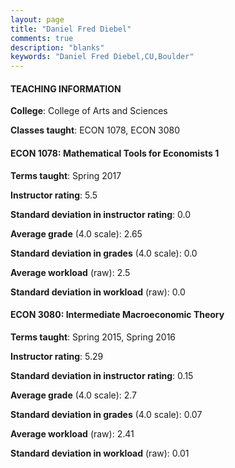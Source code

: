 ```yaml
---
layout: page
title: "Daniel Fred Diebel" 
comments: true
description: "blanks"
keywords: "Daniel Fred Diebel,CU,Boulder"
---
```

<head>
<script src="https://ajax.googleapis.com/ajax/libs/jquery/2.1.3/jquery.min.js"></script>
<script src="https://dl.dropboxusercontent.com/s/pc42nxpaw1ea4o9/highcharts.js?dl=0"></script>
<!-- <script src="../assets/js/highcharts.js"></script> -->
<style type="text/css">@font-face {
	font-family: "Bebas Neue";
	src: url(https://www.filehosting.org/file/details/544349/BebasNeue Regular.otf) format("opentype");
	}
	h1.Bebas { 
		font-family: "Bebas Neue", Verdana, Tahoma;
	}
</style>
</head>
	   
#### TEACHING INFORMATION

**College**: College of Arts and Sciences

**Classes taught**: ECON 1078, ECON 3080

#### ECON 1078: Mathematical Tools for Economists 1

**Terms taught**: Spring 2017

**Instructor rating**: 5.5

**Standard deviation in instructor rating**: 0.0

**Average grade** (4.0 scale): 2.65

**Standard deviation in grades** (4.0 scale): 0.0

**Average workload** (raw): 2.5

**Standard deviation in workload** (raw): 0.0

#### ECON 3080: Intermediate Macroeconomic Theory

**Terms taught**: Spring 2015, Spring 2016

**Instructor rating**: 5.29

**Standard deviation in instructor rating**: 0.15

**Average grade** (4.0 scale): 2.7

**Standard deviation in grades** (4.0 scale): 0.07

**Average workload** (raw): 2.41

**Standard deviation in workload** (raw): 0.01

